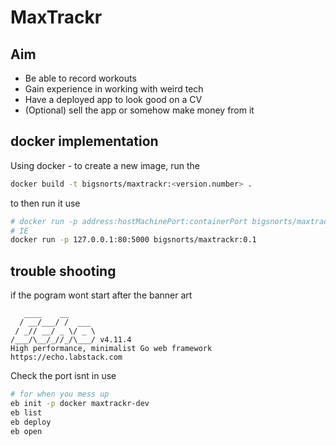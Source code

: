 # MaxTrackr

## Aim
* Be able to record workouts
* Gain experience in working with weird tech
* Have a deployed app to look good on a CV
* (Optional) sell the app or somehow make money from it

## docker implementation

Using docker - to create a new image, run the 
```bash
docker build -t bigsnorts/maxtrackr:<version.number> .
```
to then run it use
```bash
# docker run -p address:hostMachinePort:containerPort bigsnorts/maxtrackr:<version.number
# IE
docker run -p 127.0.0.1:80:5000 bigsnorts/maxtrackr:0.1
```

## trouble shooting

if the pogram wont start after the banner art
```
   ____    __
  / __/___/ /  ___
 / _// __/ _ \/ _ \
/___/\__/_//_/\___/ v4.11.4
High performance, minimalist Go web framework
https://echo.labstack.com
```

Check the port isnt in use

```bash
# for when you mess up 
eb init -p docker maxtrackr-dev
eb list
eb deploy
eb open
```
